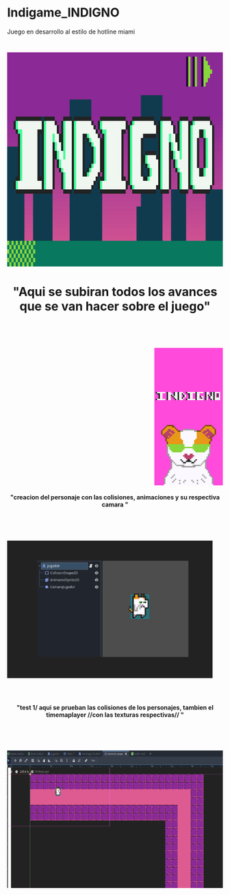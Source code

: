 # Indigame_INDIGNO
Juego en desarrollo al estilo de hotline miami
###

<br clear="both">

<div align="center">
  <img height="500" src="https://raw.githubusercontent.com/RichardYHerrera/Indigame_INDIGNO/refs/heads/main/portada%201.gif"  />
</div>

###
<h1 align="center">"Aqui se subiran todos los avances que se van hacer sobre el juego"</h1>

###

<br clear="both">

###

<br clear="both">

<img align="right" height="321" src="https://raw.githubusercontent.com/RichardYHerrera/Indigame_INDIGNO/refs/heads/main/indigno%20cuy.gif"  />

###

<br clear="both">
<h4 align="center">"creacion del personaje con las colisiones, animaciones y su respectiva camara "</h1>

<br clear="both">

###


<br clear="both">

<img align="center" height="321" src="https://raw.githubusercontent.com/RichardYHerrera/Indigame_INDIGNO/refs/heads/main/sprite%20jugador.PNG"  />


###

<br clear="both">
<h4 align="center">"test 1/ aqui se prueban las colisiones de los personajes, tambien el timemaplayer //con las texturas respectivas// "</h1>

<br clear="both">

###


<br clear="both">

<img align="center" height="321" src="https://raw.githubusercontent.com/RichardYHerrera/Indigame_INDIGNO/refs/heads/main/test1.PNG"  />

###
